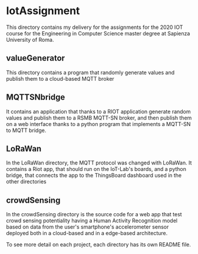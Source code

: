 # IotAssignment

This directory contains my delivery for the assignments for the 2020 IOT course for the  Engineering in Computer Science master degree at Sapienza University of Roma.

## valueGenerator  
This directory contains a program that randomly generate values and publish them to a cloud-based MQTT broker

## MQTTSNbridge 
It contains an application that thanks to a RIOT application generate random values and publish them to a RSMB MQTT-SN broker, and then publish them on a web interface thanks to a python program that implements a MQTT-SN to MQTT bridge. 

## LoRaWan
In the LoRaWan directory, the MQTT protocol was changed with LoRaWan. It contains a Riot app, that should run on the IoT-Lab's boards, and a python bridge, that connects the app to the ThingsBoard dashboard used in the other directories

## crowdSensing
In the crowdSensing directory is the source code for a web app that test crowd sensing potentiality having a Human Activity Recognition model based on data from the user's smartphone's accelerometer sensor deployed both in a cloud-based and in a edge-based architecture.

To see more detail on each project, each directory has its own README file.

